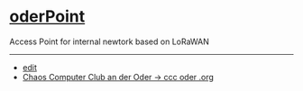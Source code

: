 # [oderPoint](https://www.oderpoint.de/)

Access Point for internal newtork based on LoRaWAN


---
+ [edit](https://github.com/ccc-oder/oderpoint/edit/main/README.md)
+ [Chaos Computer Club an der Oder -> ccc oder .org](https://www.cccoder.org/)
